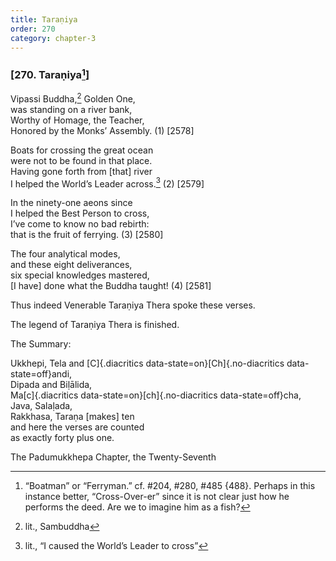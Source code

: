 ```yaml
---
title: Taraṇiya
order: 270
category: chapter-3
---
```


### \[270. Taraṇiya[^1]\]

Vipassi Buddha,[^2] Golden One,  
was standing on a river bank,  
Worthy of Homage, the Teacher,  
Honored by the Monks’ Assembly. (1) \[2578\]

Boats for crossing the great ocean  
were not to be found in that place.  
Having gone forth from \[that\] river  
I helped the World’s Leader across.[^3] (2) \[2579\]

In the ninety-one aeons since  
I helped the Best Person to cross,  
I’ve come to know no bad rebirth:  
that is the fruit of ferrying. (3) \[2580\]

The four analytical modes,  
and these eight deliverances,  
six special knowledges mastered,  
\[I have\] done what the Buddha taught! (4) \[2581\]

Thus indeed Venerable Taraṇiya Thera spoke these verses.

The legend of Taraṇiya Thera is finished.

The Summary:

Ukkhepi, Tela and [C]{.diacritics data-state=on}[Ch]{.no-diacritics data-state=off}andi,  
Dipada and Biḷālida,  
Ma[c]{.diacritics data-state=on}[ch]{.no-diacritics data-state=off}cha, Java, Salaḷada,  
Rakkhasa, Taraṇa \[makes\] ten  
and here the verses are counted  
as exactly forty plus one.

The Padumukkhepa Chapter, the Twenty-Seventh

[^1]: “Boatman” or “Ferryman.” cf. \#204, \#280, \#485 {488}. Perhaps in this instance better, “Cross-Over-er” since it is not clear just how he performs the deed. Are we to imagine him as a fish?

[^2]: lit., Sambuddha

[^3]: lit., “I caused the World’s Leader to cross”
